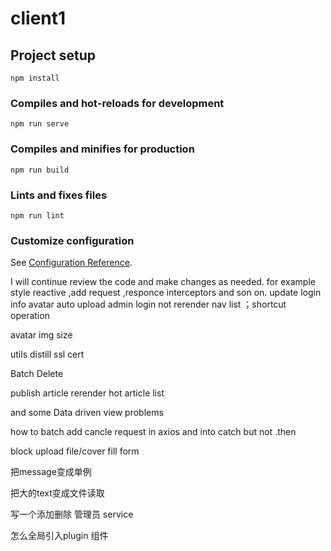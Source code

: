 # client1

## Project setup
```
npm install
```

### Compiles and hot-reloads for development
```
npm run serve
```

### Compiles and minifies for production
```
npm run build
```

### Lints and fixes files
```
npm run lint
```

### Customize configuration
See [Configuration Reference](https://cli.vuejs.org/config/).

I will continue review the code and make changes as needed. for example style reactive ,add request ,responce interceptors and son on. update login info avatar auto upload
admin login not rerender nav list ；shortcut operation

avatar img size


utils distill
ssl cert

Batch Delete

publish article rerender hot article list

and some Data driven view problems

how to batch add cancle request in axios and into catch but not .then

block upload file/cover fill form 

把message变成单例

把大的text变成文件读取

写一个添加删除 管理员 service

怎么全局引入plugin 组件
